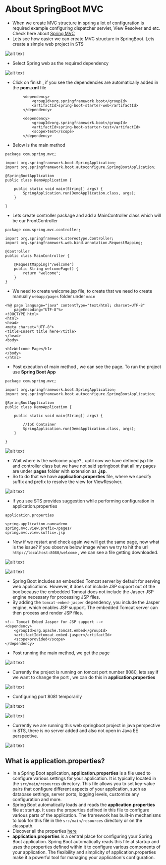 # About SpringBoot MVC
- When we create MVC structure in spring a lot of configuration is required example configuring dispatcher servlet, View Resolver and etc. Check here about [Spring MVC](https://github.com/codophilic/LearnSpring/blob/main/Spring%20MVC.md)
- Lets see how easier we can create MVC structure in SpringBoot. Lets create a simple web project in STS

![alt text](Images/springbootmvc/image.png)

- Select Spring web as the required dependency

![alt text](Images/springbootmvc/image-1.png)

- Click on finish , if you see the dependencies are automatically added in the **pom.xml** file

```
		<dependency>
			<groupId>org.springframework.boot</groupId>
			<artifactId>spring-boot-starter-web</artifactId>
		</dependency>

		<dependency>
			<groupId>org.springframework.boot</groupId>
			<artifactId>spring-boot-starter-test</artifactId>
			<scope>test</scope>
		</dependency>
```

- Below is the main method 

```
package com.spring.mvc;

import org.springframework.boot.SpringApplication;
import org.springframework.boot.autoconfigure.SpringBootApplication;

@SpringBootApplication
public class DemoApplication {

	public static void main(String[] args) {
		SpringApplication.run(DemoApplication.class, args);
	}

}
```
- Lets create controller package and add a MainController class which will be our FrontController

```
package com.spring.mvc.controller;

import org.springframework.stereotype.Controller;
import org.springframework.web.bind.annotation.RequestMapping;

@Controller
public class MainController {

	@RequestMapping("/welcome")
	public String welcomePage() {
		return "welcome";
	}
}
```

- We need to create welcome.jsp file, to create that we need to create manually `webapp/pages` folder under `main`

```
<%@ page language="java" contentType="text/html; charset=UTF-8"
    pageEncoding="UTF-8"%>
<!DOCTYPE html>
<html>
<head>
<meta charset="UTF-8">
<title>Insert title here</title>
</head>
<body>

<h1>Welcome Page</h1>
</body>
</html>
```

- Post execution of main method , we can see the page. To run the project use **Spring Boot App**

```
package com.spring.mvc;

import org.springframework.boot.SpringApplication;
import org.springframework.boot.autoconfigure.SpringBootApplication;

@SpringBootApplication
public class DemoApplication {

	public static void main(String[] args) {
		
		//IoC Container
		SpringApplication.run(DemoApplication.class, args);
	}

}
```

![alt text](Images/springbootmvc/image-2.png)

- Wait where is the welcome page? , uptil now we have defined jsp file and controller class but we have not said springboot that all my pages are under **pages** folder with extension as **.jsp**.
- So to do that we have **application.properties** file, where we specify suffix and prefix to resolve the view for ViewResolver.

![alt text](Images/springbootmvc/image-3.png) 

- If you see STS provides suggestion while performing configuration in application.properties

```
application.properties

spring.application.name=demo
spring.mvc.view.prefix=/pages/
spring.mvc.view.suffix=.jsp
```

- Now if we restart and check again we will get the same page, now what is the issue? if you observe below image when we try to hit the url `http://localhost:8080/welcome` , we can see a file getting downloaded.

![alt text](Images/springbootmvc/image-4.png)

![alt text](Images/springbootmvc/image-5.png) 

- Spring Boot includes an embedded Tomcat server by default for serving web applications. However, it does not include JSP support out of the box because the embedded Tomcat does not include the Jasper JSP engine necessary for processing JSP files.
- By adding the `tomcat-embed-jasper` dependency, you include the Jasper engine, which enables JSP support. The embedded Tomcat server can then process and render JSP files.

```
<!-- Tomcat Embed Jasper for JSP support -->
<dependency>
    <groupId>org.apache.tomcat.embed</groupId>
    <artifactId>tomcat-embed-jasper</artifactId>
    <scope>provided</scope>
</dependency>
```

- Post running the main method, we get the page


![alt text](Images/springbootmvc/image-6.png) 

- Currently the project is running on tomcat port number 8080, lets say if we want to change the port , we can do this in **application.properties**

![alt text](Images/springbootmvc/image-7.png)

- Configuring port 8081 temporarily

![alt text](Images/springbootmvc/image-8.png)

![alt text](Images/springbootmvc/image-9.png) 

- Currently we are running this web springboot project in java perspective in STS, there is no server added and also not open in Java EE perspective.

![alt text](Images/springbootmvc/image-10.png)

## What is application.properties?

- In a Spring Boot application, **application.properties** is a file used to configure various settings for your application. It is typically located in the `src/main/resources` directory. This file allows you to set key-value pairs that configure different aspects of your application, such as database settings, server ports, logging levels, customize any configuration and more.
- Spring Boot automatically loads and reads the **application.properties** file at startup. It uses the properties defined in this file to configure various parts of the application. The framework has built-in mechanisms to look for this file in the `src/main/resources` directory or on the classpath.
- Discover all the properties [here](https://docs.spring.io/spring-boot/appendix/application-properties/index.html)
- **application.properties** is a central place for configuring your Spring Boot application. Spring Boot automatically reads this file at startup and uses the properties defined within it to configure various components of your application. The flexibility and simplicity of application.properties make it a powerful tool for managing your application's configuration.































